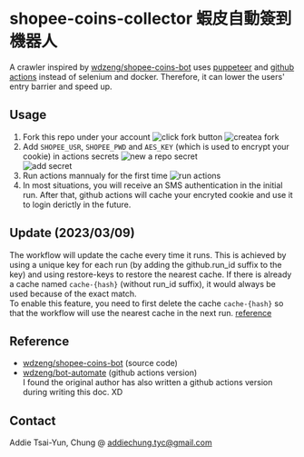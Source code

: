 # shopee-coins-collector 蝦皮自動簽到機器人

A crawler inspired by [wdzeng/shopee-coins-bot](https://github.com/wdzeng/shopee-coins-bot) uses [puppeteer](https://www.npmjs.com/package/puppeteer) and [github actions](https://docs.github.com/en/actions) instead of selenium and docker.
Therefore, it can lower the users' entry barrier and speed up.

## Usage

1. Fork this repo under your account
   ![click fork button](https://i.imgur.com/ZXeD4Vo.png)
   ![createa fork](https://i.imgur.com/Om9YURQ.png)   
1. Add `SHOPEE_USR`, `SHOPEE_PWD` and `AES_KEY` (which is used to encrypt your cookie) in actions secrets
   ![new a repo secret](https://i.imgur.com/eSiiyzo.png)  
   ![add secret](https://i.imgur.com/2MrFs2D.png)
1. Run actions mannualy for the first time
   ![run actions](https://i.imgur.com/VHCSost.png)  
2. In most situations, you will receive an SMS authentication in the initial run. After that, github actions will cache your encryted cookie and use it to login derictly in the future.

## Update (2023/03/09)

The workflow will update the cache every time it runs. This is achieved by using a unique key for each run (by adding the github.run_id suffix to the key) and using restore-keys to restore the nearest cache. If there is already a cache named `cache-{hash}` (without run_id suffix), it would always be used because of the exact match.  
To enable this feature, you need to first delete the cache `cache-{hash}` so that the workflow will use the nearest cache in the next run.
[reference](https://github.com/actions/cache/blob/main/tips-and-workarounds.md#update-a-cache)

## Reference

- [wdzeng/shopee-coins-bot](https://github.com/wdzeng/shopee-coins-bot) (source code)
- [wdzeng/bot-automate](https://github.com/wdzeng/shopee-coins-bot/network/dependents?package_id=UGFja2FnZS0zMTgxNjcyNTgy) (github actions version)  
  I found the original author has also written a github actions version during writing this doc. XD

## Contact

Addie Tsai-Yun, Chung @ addiechung.tyc@gmail.com
